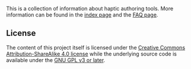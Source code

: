 This is a collection of information about haptic authoring tools.
More information can be found in the [index page](./index.md) and the [FAQ page](./_docs/faq.md).

## License

The content of this project itself is licensed under the [Creative Commons Attribution-ShareAlike 4.0 license](https://creativecommons.org/licenses/by-sa/4.0/)
while the underlying source code is available under the [GNU GPL v3 or later](./LICENSE.txt).
